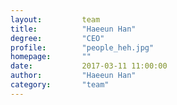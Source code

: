 ```yaml
---
layout:         team
title:          "Haeeun Han"
degree:         "CEO"
profile:        "people_heh.jpg"
homepage:       ""
date:           2017-03-11 11:00:00
author:         "Haeeun Han"
category:       "team"
---
```

